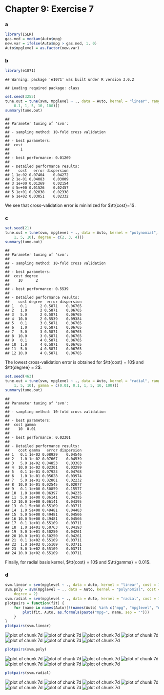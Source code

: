 Chapter 9: Exercise 7
========================================================

### a

```r
library(ISLR)
gas.med = median(Auto$mpg)
new.var = ifelse(Auto$mpg > gas.med, 1, 0)
Auto$mpglevel = as.factor(new.var)
```


### b

```r
library(e1071)
```

```
## Warning: package 'e1071' was built under R version 3.0.2
```

```
## Loading required package: class
```

```r
set.seed(3255)
tune.out = tune(svm, mpglevel ~ ., data = Auto, kernel = "linear", ranges = list(cost = c(0.01, 
    0.1, 1, 5, 10, 100)))
summary(tune.out)
```

```
## 
## Parameter tuning of 'svm':
## 
## - sampling method: 10-fold cross validation 
## 
## - best parameters:
##  cost
##     1
## 
## - best performance: 0.01269 
## 
## - Detailed performance results:
##    cost   error dispersion
## 1 1e-02 0.07404    0.04272
## 2 1e-01 0.04083    0.03009
## 3 1e+00 0.01269    0.02154
## 4 5e+00 0.01526    0.02457
## 5 1e+01 0.02038    0.02338
## 6 1e+02 0.03051    0.02332
```

We see that cross-validation error is minimized for $\tt{cost}=1$.

### c

```r
set.seed(21)
tune.out = tune(svm, mpglevel ~ ., data = Auto, kernel = "polynomial", ranges = list(cost = c(0.1, 
    1, 5, 10), degree = c(2, 3, 4)))
summary(tune.out)
```

```
## 
## Parameter tuning of 'svm':
## 
## - sampling method: 10-fold cross validation 
## 
## - best parameters:
##  cost degree
##    10      2
## 
## - best performance: 0.5539 
## 
## - Detailed performance results:
##    cost degree  error dispersion
## 1   0.1      2 0.5871    0.06765
## 2   1.0      2 0.5871    0.06765
## 3   5.0      2 0.5871    0.06765
## 4  10.0      2 0.5539    0.09384
## 5   0.1      3 0.5871    0.06765
## 6   1.0      3 0.5871    0.06765
## 7   5.0      3 0.5871    0.06765
## 8  10.0      3 0.5871    0.06765
## 9   0.1      4 0.5871    0.06765
## 10  1.0      4 0.5871    0.06765
## 11  5.0      4 0.5871    0.06765
## 12 10.0      4 0.5871    0.06765
```

The lowest cross-validation error is obtained for $\tt{cost} = 10$ and $\tt{degree} = 2$.


```r
set.seed(463)
tune.out = tune(svm, mpglevel ~ ., data = Auto, kernel = "radial", ranges = list(cost = c(0.1, 
    1, 5, 10), gamma = c(0.01, 0.1, 1, 5, 10, 100)))
summary(tune.out)
```

```
## 
## Parameter tuning of 'svm':
## 
## - sampling method: 10-fold cross validation 
## 
## - best parameters:
##  cost gamma
##    10  0.01
## 
## - best performance: 0.02301 
## 
## - Detailed performance results:
##    cost gamma   error dispersion
## 1   0.1 1e-02 0.08929    0.04546
## 2   1.0 1e-02 0.07667    0.04539
## 3   5.0 1e-02 0.04853    0.03303
## 4  10.0 1e-02 0.02301    0.03299
## 5   0.1 1e-01 0.07923    0.04768
## 6   1.0 1e-01 0.05628    0.03974
## 7   5.0 1e-01 0.02801    0.02232
## 8  10.0 1e-01 0.02545    0.02077
## 9   0.1 1e+00 0.50859    0.15577
## 10  1.0 1e+00 0.06397    0.04235
## 11  5.0 1e+00 0.06141    0.04395
## 12 10.0 1e+00 0.06141    0.04395
## 13  0.1 5e+00 0.55109    0.03711
## 14  1.0 5e+00 0.49481    0.04403
## 15  5.0 5e+00 0.49481    0.04566
## 16 10.0 5e+00 0.49481    0.04566
## 17  0.1 1e+01 0.55109    0.03711
## 18  1.0 1e+01 0.50763    0.04193
## 19  5.0 1e+01 0.50250    0.04261
## 20 10.0 1e+01 0.50250    0.04261
## 21  0.1 1e+02 0.55109    0.03711
## 22  1.0 1e+02 0.55109    0.03711
## 23  5.0 1e+02 0.55109    0.03711
## 24 10.0 1e+02 0.55109    0.03711
```

Finally, for radial basis kernel, $\tt{cost} = 10$ and $\tt{gamma} = 0.01$.

### d

```r
svm.linear = svm(mpglevel ~ ., data = Auto, kernel = "linear", cost = 1)
svm.poly = svm(mpglevel ~ ., data = Auto, kernel = "polynomial", cost = 10, 
    degree = 2)
svm.radial = svm(mpglevel ~ ., data = Auto, kernel = "radial", cost = 10, gamma = 0.01)
plotpairs = function(fit) {
    for (name in names(Auto)[!(names(Auto) %in% c("mpg", "mpglevel", "name"))]) {
        plot(fit, Auto, as.formula(paste("mpg~", name, sep = "")))
    }
}
plotpairs(svm.linear)
```

![plot of chunk 7d](figure/7d1.png) ![plot of chunk 7d](figure/7d2.png) ![plot of chunk 7d](figure/7d3.png) ![plot of chunk 7d](figure/7d4.png) ![plot of chunk 7d](figure/7d5.png) ![plot of chunk 7d](figure/7d6.png) ![plot of chunk 7d](figure/7d7.png) 

```r
plotpairs(svm.poly)
```

![plot of chunk 7d](figure/7d8.png) ![plot of chunk 7d](figure/7d9.png) ![plot of chunk 7d](figure/7d10.png) ![plot of chunk 7d](figure/7d11.png) ![plot of chunk 7d](figure/7d12.png) ![plot of chunk 7d](figure/7d13.png) ![plot of chunk 7d](figure/7d14.png) 

```r
plotpairs(svm.radial)
```

![plot of chunk 7d](figure/7d15.png) ![plot of chunk 7d](figure/7d16.png) ![plot of chunk 7d](figure/7d17.png) ![plot of chunk 7d](figure/7d18.png) ![plot of chunk 7d](figure/7d19.png) ![plot of chunk 7d](figure/7d20.png) ![plot of chunk 7d](figure/7d21.png) 

